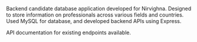 Backend candidate database application developed for Nirvighna. 
Designed to store information on professionals across various fields and countries.
Used MySQL for database, and developed backend APIs using Express.

API documentation for existing endpoints available.

